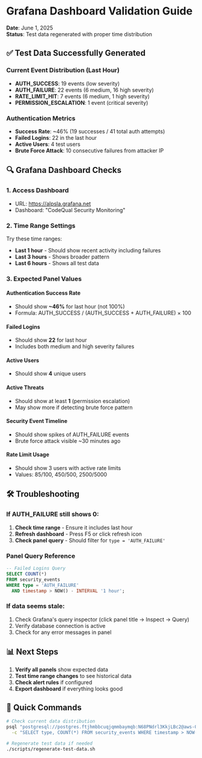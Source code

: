 # Grafana Dashboard Validation Guide

**Date**: June 1, 2025  
**Status**: Test data regenerated with proper time distribution

## ✅ Test Data Successfully Generated

### Current Event Distribution (Last Hour)
- **AUTH_SUCCESS**: 19 events (low severity)
- **AUTH_FAILURE**: 22 events (6 medium, 16 high severity)
- **RATE_LIMIT_HIT**: 7 events (6 medium, 1 high severity)
- **PERMISSION_ESCALATION**: 1 event (critical severity)

### Authentication Metrics
- **Success Rate**: ~46% (19 successes / 41 total auth attempts)
- **Failed Logins**: 22 in the last hour
- **Active Users**: 4 test users
- **Brute Force Attack**: 10 consecutive failures from attacker IP

## 🔍 Grafana Dashboard Checks

### 1. **Access Dashboard**
- URL: https://alpsla.grafana.net
- Dashboard: "CodeQual Security Monitoring"

### 2. **Time Range Settings**
Try these time ranges:
- **Last 1 hour** - Should show recent activity including failures
- **Last 3 hours** - Shows broader pattern
- **Last 6 hours** - Shows all test data

### 3. **Expected Panel Values**

#### Authentication Success Rate
- Should show **~46%** for last hour (not 100%)
- Formula: AUTH_SUCCESS / (AUTH_SUCCESS + AUTH_FAILURE) × 100

#### Failed Logins
- Should show **22** for last hour
- Includes both medium and high severity failures

#### Active Users
- Should show **4** unique users

#### Active Threats
- Should show at least **1** (permission escalation)
- May show more if detecting brute force pattern

#### Security Event Timeline
- Should show spikes of AUTH_FAILURE events
- Brute force attack visible ~30 minutes ago

#### Rate Limit Usage
- Should show 3 users with active rate limits
- Values: 85/100, 450/500, 2500/5000

## 🛠️ Troubleshooting

### If AUTH_FAILURE still shows 0:
1. **Check time range** - Ensure it includes last hour
2. **Refresh dashboard** - Press F5 or click refresh icon
3. **Check panel query** - Should filter for `type = 'AUTH_FAILURE'`

### Panel Query Reference
```sql
-- Failed Logins Query
SELECT COUNT(*) 
FROM security_events 
WHERE type = 'AUTH_FAILURE' 
  AND timestamp > NOW() - INTERVAL '1 hour';
```

### If data seems stale:
1. Check Grafana's query inspector (click panel title → Inspect → Query)
2. Verify database connection is active
3. Check for any error messages in panel

## 📊 Next Steps

1. **Verify all panels** show expected data
2. **Test time range changes** to see historical data
3. **Check alert rules** if configured
4. **Export dashboard** if everything looks good

## 🔗 Quick Commands

```bash
# Check current data distribution
psql "postgresql://postgres.ftjhmbbcuqjqmmbaymqb:N68PNdrl3KkjLBc2@aws-0-us-west-1.pooler.supabase.com:6543/postgres?sslmode=require" \
  -c "SELECT type, COUNT(*) FROM security_events WHERE timestamp > NOW() - INTERVAL '1 hour' GROUP BY type;"

# Regenerate test data if needed
./scripts/regenerate-test-data.sh
```
